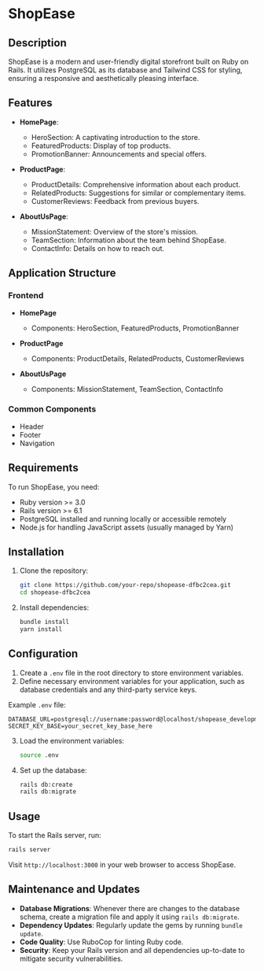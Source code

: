 # ShopEase

## Description
ShopEase is a modern and user-friendly digital storefront built on Ruby on Rails. It utilizes PostgreSQL as its database and Tailwind CSS for styling, ensuring a responsive and aesthetically pleasing interface.

## Features
- **HomePage**:
  - HeroSection: A captivating introduction to the store.
  - FeaturedProducts: Display of top products.
  - PromotionBanner: Announcements and special offers.

- **ProductPage**:
  - ProductDetails: Comprehensive information about each product.
  - RelatedProducts: Suggestions for similar or complementary items.
  - CustomerReviews: Feedback from previous buyers.

- **AboutUsPage**:
  - MissionStatement: Overview of the store's mission.
  - TeamSection: Information about the team behind ShopEase.
  - ContactInfo: Details on how to reach out.

## Application Structure
### Frontend
- **HomePage**
  - Components: HeroSection, FeaturedProducts, PromotionBanner

- **ProductPage**
  - Components: ProductDetails, RelatedProducts, CustomerReviews

- **AboutUsPage**
  - Components: MissionStatement, TeamSection, ContactInfo

### Common Components
- Header
- Footer
- Navigation

## Requirements
To run ShopEase, you need:
- Ruby version >= 3.0
- Rails version >= 6.1
- PostgreSQL installed and running locally or accessible remotely
- Node.js for handling JavaScript assets (usually managed by Yarn)

## Installation
1. Clone the repository:
   ```bash
   git clone https://github.com/your-repo/shopease-dfbc2cea.git
   cd shopease-dfbc2cea
   ```
   
2. Install dependencies:
   ```bash
   bundle install
   yarn install
   ```

## Configuration
1. Create a `.env` file in the root directory to store environment variables.
2. Define necessary environment variables for your application, such as database credentials and any third-party service keys.

Example `.env` file:
```plaintext
DATABASE_URL=postgresql://username:password@localhost/shopease_development
SECRET_KEY_BASE=your_secret_key_base_here
```

3. Load the environment variables:
   ```bash
   source .env
   ```

4. Set up the database:
   ```bash
   rails db:create
   rails db:migrate
   ```

## Usage
To start the Rails server, run:
```bash
rails server
```
Visit `http://localhost:3000` in your web browser to access ShopEase.

## Maintenance and Updates
- **Database Migrations**: Whenever there are changes to the database schema, create a migration file and apply it using `rails db:migrate`.
- **Dependency Updates**: Regularly update the gems by running `bundle update`.
- **Code Quality**: Use RuboCop for linting Ruby code.
- **Security**: Keep your Rails version and all dependencies up-to-date to mitigate security vulnerabilities.